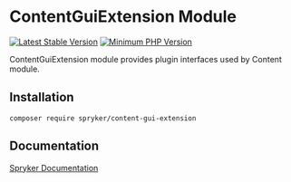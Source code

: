 # ContentGuiExtension Module
[![Latest Stable Version](https://poser.pugx.org/spryker/content-gui-extension/v/stable.svg)](https://packagist.org/packages/spryker/content-gui-extension)
[![Minimum PHP Version](https://img.shields.io/badge/php-%3E%3D%207.4-8892BF.svg)](https://php.net/)

ContentGuiExtension module provides plugin interfaces used by Content module.

## Installation

```
composer require spryker/content-gui-extension
```

## Documentation

[Spryker Documentation](https://docs.spryker.com)
